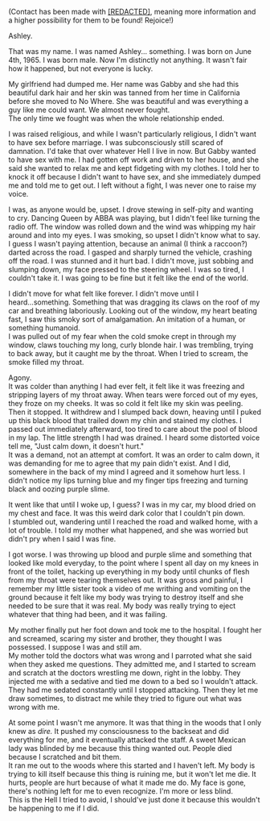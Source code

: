 (Contact has been made with [\[REDACTED\]](https://www.reddit.com/r/nosleep/comments/w0iy8m/redacted/?utm_source=share&utm_medium=web2x&context=3), meaning more information and a higher possibility for them to be found! Rejoice!)

Ashley.

That was my name. I was named Ashley... something. I was born on June 4th, 1965. I was born male. Now I'm distinctly not anything. It wasn't fair how it happened, but not everyone is lucky.

My girlfriend had dumped me. Her name was Gabby and she had this beautiful dark hair and her skin was tanned from her time in California before she moved to No Where. She was beautiful and was everything a guy like me could want. We almost never fought.  
The only time we fought was when the whole relationship ended.

I was raised religious, and while I wasn't particularly religious, I didn't want to have sex before marriage. I was subconsciously still scared of damnation. I'd take that over whatever Hell I live in now. But Gabby wanted to have sex with me. I had gotten off work and driven to her house, and she said she wanted to relax me and kept fidgeting with my clothes. I told her to knock it off because I didn't want to have sex, and she immediately dumped me and told me to get out. I left without a fight, I was never one to raise my voice.

I was, as anyone would be, upset. I drove stewing in self-pity and wanting to cry. Dancing Queen by ABBA was playing, but I didn't feel like turning the radio off. The window was rolled down and the wind was whipping my hair around and into my eyes. I was smoking, so upset I didn't know what to say.  
I guess I wasn't paying attention, because an animal (I think a raccoon?) darted across the road. I gasped and sharply turned the vehicle, crashing off the road. I was stunned and it hurt bad. I didn't move, just sobbing and slumping down, my face pressed to the steering wheel. I was so tired, I couldn't take it. I was going to be fine but it felt like the end of the world.

I didn't move for what felt like forever. I didn't move until I heard...something. Something that was dragging its claws on the roof of my car and breathing laboriously. Looking out of the window, my heart beating fast, I saw this smoky sort of amalgamation. An imitation of a human, or something humanoid.  
I was pulled out of my fear when the cold smoke crept in through my window, claws touching my long, curly blonde hair. I was trembling, trying to back away, but it caught me by the throat. When I tried to scream, the smoke filled my throat.

Agony.  
It was colder than anything I had ever felt, it felt like it was freezing and stripping layers of my throat away. When tears were forced out of my eyes, they froze on my cheeks. It was so cold it felt like my skin was peeling.  
Then it stopped. It withdrew and I slumped back down, heaving until I puked up this black blood that trailed down my chin and stained my clothes. I passed out immediately afterward, too tired to care about the pool of blood in my lap. The little strength I had was drained. I heard some distorted voice tell me, "Just calm down, it doesn't hurt."  
It was a demand, not an attempt at comfort. It was an order to calm down, it was demanding for me to agree that my pain didn't exist. And I did, somewhere in the back of my mind I agreed and it somehow hurt less. I didn't notice my lips turning blue and my finger tips freezing and turning black and oozing purple slime.

It went like that until I woke up, I guess? I was in my car, my blood dried on my chest and face. It was this weird dark color that I couldn't pin down.  
I stumbled out, wandering until I reached the road and walked home, with a lot of trouble. I told my mother what happened, and she was worried but didn't pry when I said I was fine.

I got worse. I was throwing up blood and purple slime and something that looked like mold everyday, to the point where I spent all day on my knees in front of the toilet, hacking up everything in my body until chunks of flesh from my throat were tearing themselves out. It was gross and painful, I remember my little sister took a video of me writhing and vomiting on the ground because it felt like my body was trying to destroy itself and she needed to be sure that it was real. My body was really trying to eject whatever that thing had been, and it was failing.

My mother finally put her foot down and took me to the hospital. I fought her and screamed, scaring my sister and brother, they thought I was possessed. I suppose I was and still am.  
My mother told the doctors what was wrong and I parroted what she said when they asked me questions. They admitted me, and I started to scream and scratch at the doctors wrestling me down, right in the lobby. They injected me with a sedative and tied me down to a bed so I wouldn't attack. They had me sedated constantly until I stopped attacking. Then they let me draw sometimes, to distract me while they tried to figure out what was wrong with me.

At some point I wasn't me anymore. It was that thing in the woods that I only knew as *dire.* It pushed my consciousness to the backseat and did everything for me, and it eventually attacked the staff. A sweet Mexican lady was blinded by me because this thing wanted out. People died because I scratched and bit them.  
It ran me out to the woods where this started and I haven't left. My body is trying to kill itself because this thing is ruining me, but it won't let me die. It hurts, people are hurt because of what it made me do. My face is gone, there's nothing left for me to even recognize. I'm more or less blind.  
This is the Hell I tried to avoid, I should've just done it because this wouldn't be happening to me if I did.